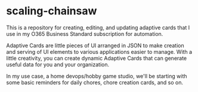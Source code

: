 # scaling-chainsaw
This is a repository for creating, editing, and updating adaptive cards that I use in my O365 Business Standard subscription for automation.


Adaptive Cards are little pieces of UI arranged in JSON to make creation and serving of UI elements to various applications easier to manage.  With a little creativity, you can create dynamic Adaptive Cards that can generate useful data for you and your organization.

In my use case, a home devops/hobby game studio, we'll be starting with some basic reminders for daily chores, chore creation cards, and so on.  
